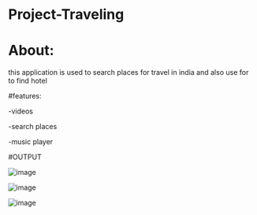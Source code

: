 # Project-Traveling

# About:
this application is used to search places for travel in india and also use for to find hotel

#features:

-videos

-search places

-music player

#OUTPUT

![image](https://github.com/Nisarg512/Project-Traveling_new/assets/139303998/8735fa55-df39-41bd-9ae6-c8ee32623a17)

![image](https://github.com/Nisarg512/Project-Traveling_new/assets/139303998/836f0a5a-30fa-4fef-abd4-2989aeb4b8b6)

![image](https://github.com/Nisarg512/Project-Traveling_new/assets/139303998/2f5759f6-1e2a-4e63-be88-d443b3dc1043)
